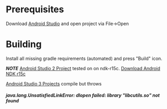 # Prerequisites 
Download [Android Studio](https://developer.android.com/studio/index.html) and open project via File->Open

# Building
Install all missing gradle requirements (automated) and press "Build" icon.

***NOTE***
[Android Studio 2 Project](https://github.com/Mikelle02/android-opencl-test/tree/master/WorkingDir/Backup/Android%20Studio%202) tested on on ndk-r15c. [Download Android NDK r15c](https://developer.android.com/ndk/downloads/older_releases)

[Android Studio 3 Projects](https://github.com/Mikelle02/android-opencl-test/tree/master/WorkingDir/Backup/Android%20Studio%203) compile but throws <h5>java.lang.UnsatisfiedLinkError: dlopen failed: library "libcutils.so" not found</h5>

